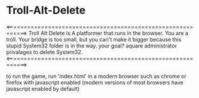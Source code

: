 # Troll-Alt-Delete
 
<============================================================>
Troll Alt Delete is A platformer that runs in the browser.
You are a troll. Your bridge is too small, but you can't make
it bigger because this stupid System32 folder is in the way.
your goal? aquare administrator privalages to delete System32.
<============================================================>

to run the game, run 'index.html' in a modern browser such as
chrome or firefox with javascript enabled (modern versions of
most browsers have javascript enabled by default)
